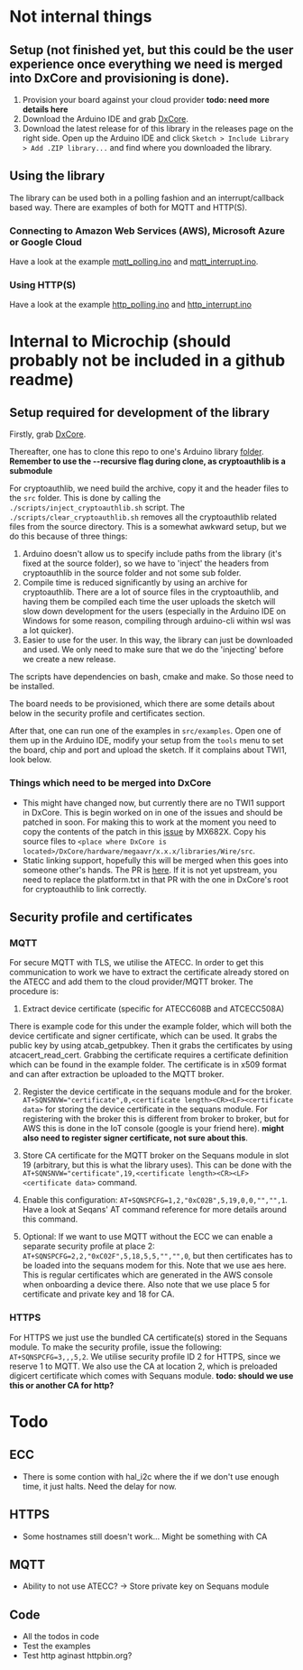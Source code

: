 # Not internal things

## Setup (not finished yet, but this could be the user experience once everything we need is merged into DxCore and provisioning is done).

1. Provision your board against your cloud provider **todo: need more details here**
2. Download the Arduino IDE and grab [DxCore](https://github.com/SpenceKonde/DxCore/blob/master/Installation.md).
3. Download the latest release for of this library in the releases page on the right side. Open up the Arduino IDE and click `Sketch > Include Library > Add .ZIP library...`  and find where you downloaded the library.

## Using the library

The library can be used both in a polling fashion and an interrupt/callback based way. There are examples of both for MQTT and HTTP(S).

### Connecting to Amazon Web Services (AWS), Microsoft Azure or Google Cloud

Have a look at the example [mqtt_polling.ino](src/examples/mqtt_polling/mqtt_polling.ino) and [mqtt_interrupt.ino](src/examples/mqtt_interrupt/mqtt_interrupt.ino).

### Using HTTP(S)

Have a look at the example [http_polling.ino](src/examples/http_polling/http_polling.ino) and [http_interrupt.ino](src/examples/http_interrupt/http_interrupt.ino)



# Internal to Microchip (should probably not be included in a github readme)

## Setup required for development of the library

Firstly, grab [DxCore](https://github.com/SpenceKonde/DxCore/blob/master/Installation.md).

Thereafter, one has to clone this repo to one's Arduino library [folder](https://www.arduino.cc/en/hacking/libraries). **Remember to use the --recursive flag during clone, as cryptoauthlib is a submodule**

For cryptoauthlib, we need build the archive, copy it and the header files to the `src` folder. This is done by calling the `./scripts/inject_cryptoauthlib.sh` script. The `./scripts/clear_cryptoauthlib.sh` removes all the cryptoauthlib related files from the source directory. This is a somewhat awkward setup, but we do this because of three things:

1. Arduino doesn't allow us to specify include paths from the library (it's fixed at the source folder), so we have to 'inject' the headers from cryptoauthlib in the source folder and not some sub folder.
2. Compile time is reduced significantly by using an archive for cryptoauthlib. There are a lot of source files in the cryptoauthlib, and having them be compiled each time the user uploads the sketch will slow down development for the users (especially in the Arduino IDE on Windows for some reason, compiling through arduino-cli within wsl was a lot quicker).
3. Easier to use for the user. In this way, the library can just be downloaded and used. We only need to make sure that we do the 'injecting' before we create a new release.

The scripts have dependencies on bash, cmake and make. So those need to be installed.

The board needs to be provisioned, which there are some details about below in the security profile and certificates section.

After that, one can run one of the examples in `src/examples`. Open one of them up in the Arduino IDE, modify your setup from the `tools` menu to set the board, chip and port and upload the sketch. If it complains about TWI1, look below.


### Things which need to be merged into DxCore

- This might have changed now, but currently there are no TWI1 support in DxCore. This is begin worked on in one of the issues and should be patched in soon. For making this to work at the moment you need to copy the contents of the patch in this [issue](https://github.com/SpenceKonde/DxCore/issues/54#issuecomment-860186363) by MX682X. Copy his source files to `<place where DxCore is located>/DxCore/hardware/megaavr/x.x.x/libraries/Wire/src`.
- Static linking support, hopefully this will be merged when this goes into someone other's hands. The PR is [here](https://github.com/SpenceKonde/DxCore/pull/128). If it is not yet upstream, you need to replace the platform.txt in that PR with the one in DxCore's root for cryptoauthlib to link correctly.


## Security profile and certificates

### MQTT 

For secure MQTT with TLS, we utilise the ATECC. In order to get this communication to work we have to extract the certificate already stored on the ATECC and add them to the cloud provider/MQTT broker. The procedure is:

1. Extract device certificate (specific for ATECC608B and ATCECC508A)

There is example code for this under the example folder, which will both the device certificate and signer certificate, which can be used. It grabs the public key by using atcab_getpubkey. Then it grabs the certificates by using atcacert_read_cert. Grabbing the certificate requires a certificate definition which can be found in the example folder. The certificate is in x509 format and can after extraction be uploaded to the MQTT broker. 

2. Register the device certificate in the sequans module and for the broker. `AT+SQNSNVW="certificate",0,<certificate length><CR><LF><certificate data>` for storing the device certificate in the sequans module. For registering with the broker this is different from broker to broker, but for AWS this is done in the IoT console (google is your friend here).  **might also need to register signer certificate, not sure about this**.

3. Store CA certificate for the MQTT broker on the Sequans module in slot 19 (arbitrary, but this is what the library uses). This can be done with the `AT+SQNSNVW="certificate",19,<certificate length><CR><LF><certificate data>` command.

4. Enable this configuration: `AT+SQNSPCFG=1,2,"0xC02B",5,19,0,0,"","",1`. Have a look at Seqans' AT command reference for more details around this command. 

5. Optional: If we want to use MQTT without the ECC we can enable a separate security profile at place 2: `AT+SQNSPCFG=2,2,"0xC02F",5,18,5,5,"","",0`, but then certificates has to be loaded into the sequans modem for this. Note that we use aes here. This is regular certificates which are generated in the AWS console when onboarding a device there. Also note that we use place 5 for certificate and private key and 18 for CA.


### HTTPS 

For HTTPS we just use the bundled CA certificate(s) stored in the Sequans module. To make the security profile, issue the following: `AT+SQNSPCFG=3,,,5,2`. We utilise security profile ID 2 for HTTPS, since we reserve 1 to MQTT. We also use the CA at location 2, which is preloaded digicert certificate which comes with Sequans module. **todo: should we use this or another CA for http?**





# Todo

## ECC
- There is some contion with hal_i2c where the if we don't use enough 
  time, it just halts. Need the delay for now.


## HTTPS
- Some hostnames still doesn't work... Might be something with CA


## MQTT
- Ability to not use ATECC? -> Store private key on Sequans module 

## Code

- All the todos in code
- Test the examples
- Test http aginast httpbin.org?
